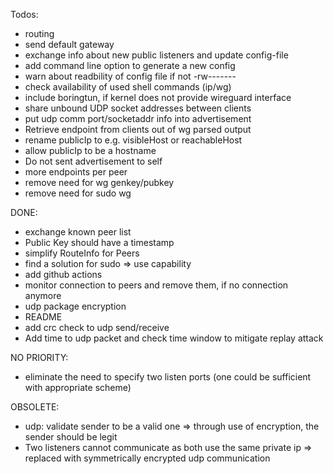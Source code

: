 Todos:
* routing
* send default gateway
* exchange info about new public listeners and update config-file
* add command line option to generate a new config 
* warn about readbility of config file if not -rw-------
* check availability of used shell commands (ip/wg)
* include boringtun, if kernel does not provide wireguard interface
* share unbound UDP socket addresses between clients
* put udp comm port/socketaddr info into advertisement
* Retrieve endpoint from clients out of wg parsed output
* rename publicIp to e.g. visibleHost or reachableHost
* allow publicIp to be a hostname
* Do not sent advertisement to self
* more endpoints per peer
* remove need for wg genkey/pubkey
* remove need for sudo wg

DONE:
* exchange known peer list
* Public Key should have a timestamp
* simplify RouteInfo for Peers
* find a solution for sudo => use capability
* add github actions
* monitor connection to peers and remove them, if no connection anymore
* udp package encryption
* README
* add crc check to udp send/receive
* Add time to udp packet and check time window to mitigate replay attack

NO PRIORITY:
* eliminate the need to specify two listen ports (one could be sufficient with appropriate scheme)

OBSOLETE:
* udp: validate sender to be a valid one
  => through use of encryption, the sender should be legit
* Two listeners cannot communicate as both use the same private ip
  => replaced with symmetrically encrypted udp communication
